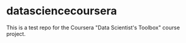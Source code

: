 datasciencecoursera
===================

This is a test repo for the Coursera "Data Scientist's Toolbox" course project.
